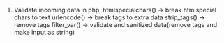 1. Validate incoming data in php, 
  htmlspecialchars() -> break htmlspecial chars to text
  urlencode() -> break tags to extra data
  strip_tags() -> remove tags
  filter_var() -> validate and sanitized data(remove tags and make input as string)
  
